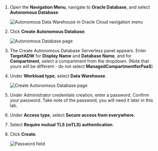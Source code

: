 <!--
    {
        "name":"Create the ADW instance",
        "description":"Create the ADW instance"
    }
-->
1.  Open the **Navigation Menu**, navigate to **Oracle Database**, and select **Autonomous Database**.

	![Autonomous Data Warehouse in Oracle Cloud navigation menu](https://oracle-livelabs.github.io/common/images/console/database-adw.png " ")

2.  Click **Create Autonomous Database**.

    ![Autonomous Database page](https://oracle-livelabs.github.io/goldengate/ggs-common/adb/images/04-02-create-adw.png " ")

3. The Create Autonomous Database Serverless panel appears. Enter **TargetADW** for **Display Name** and **Database Name**, and for **Compartment**, select a compartment from the dropdown. (Note that yours will be different - do not select **ManagedCompartmentforPaaS**)

4. Under **Workload type**, select **Data Warehouse**.

    ![Create Autonomous Database page](https://oracle-livelabs.github.io/goldengate/ggs-common/adb/images/04-03-compartment.png " ")

5.  Under Administrator credentials creation, enter a password. Confirm your password. Take note of the password, you will need it later in this lab.

6. Under **Access type**, select **Secure access from everywhere**.

7. Select **Require mutual TLS (mTLS) authentication**.

8. Click **Create**.

    ![Password field](https://oracle-livelabs.github.io/goldengate/ggs-common/adb/images/02-07-pw.png " ")